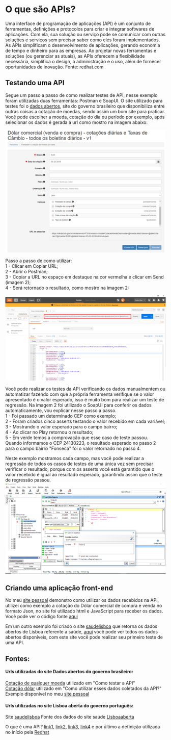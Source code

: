 # O que são APIs? 

Uma interface de programação de aplicações (API) é um conjunto de ferramentas, definições e protocolos para criar e integrar softwares de aplicações. Com ela, sua solução ou serviço pode se comunicar com outras soluções e serviços sem precisar saber como eles foram implementados. As APIs simplificam o desenvolvimento de aplicações, gerando economia de tempo e dinheiro para as empresas. Ao projetar novas ferramentas e soluções (ou gerenciar as atuais), as APIs oferecem a flexibilidade necessária, simplifica o design, a administração e o uso, além de fornecer oportunidades de inovação.
Fonte: redhat.com

## Testando uma API

Segue um passo a passo de como realizar testes de API, nesse exemplo foram utilizadas duas ferramentas: Postman e SoapUI. O site utilizado para testes foi o [dados abertos](http://dados.gov.br/dataset), site do governo brasileiro que disponibiliza entre outras coisas a cotação de moedas, sendo assim um bom site para praticar. Você pode escolher a moeda, cotação do dia ou período por exemplo, após selecionar os dados é gerada a url como mostro na imagem abaixo:  

![example](https://github.com/andreddias/API/blob/master/dados.png) 

Passo a passo de como utilizar:  
1 - Clicar em Copiar URL;  
2 - Abrir o Postman;  
3 - Copiar a URL no espaço em destaque na cor vermelha e clicar em Send (imagem 2);  
4 - Será retornado o resultado, como mostro na imagem 2:  

![example](https://github.com/andreddias/API/blob/master/postman.png) 

Você pode realizar os testes da API verificando os dados manualmentem ou automatizar fazendo com que a própria ferramenta verifique se o valor apresentado é o valor esperado, isso é muito bom para realizar um teste de regressão. Na imagem 2 foi utilizado o SoapUI para conferir os dados automaticamente, vou explicar nesse passo a passo.  
1 - Foi passado um determinado CEP como exemplo;  
2 - Foram criados cinco asserts testando o valor recebido em cada variável;  
3 - Mostrando o valor esperado para o campo bairro;  
4 - Ao clicar no Play retornou o resultado;  
5 - Em verde temos a comprovação que esse caso de teste passou. Quando informamos o CEP 24130223, o resultado esperado no passo 2 para o campo bairro "Fonseca" foi o valor retornado no passo 4. 

Neste exemplo mostramos cada campo, mas você pode realizar a regressão de todos os casos de testes de uma única vez sem precisar verificar o resultado, porque com os asserts você está garantido que o valor recebido é igual ao resultado esperado, garantindo assim que o teste de regressão passou.
![example](https://github.com/andreddias/API/blob/master/soapUI.png)

## Criando uma aplicação front-end

No meu [site pessoal](http://andreddias.wixsite.com/home/cambio) demonstro como utilizar os dados recebidos na API, utilizei como exemplo a cotação do Dólar comercial de compra e venda no formato Json, no site foi utilizado html e JavaScript para receber os dados. Você pode ver o código fonte [aqui](cotacoes.html)

Em um outro exemplo foi criado o site [saudelisboa](http://saudelisboa.wixsite.com/meusite) que retorna os dados abertos de Lisboa referente a saúde, [aqui](http://lisboaaberta.cm-lisboa.pt/index.php/pt/) você pode ver todos os dados abertos disponíveis, com este site você pode realizar seu primeiro teste de uma API.

## Fontes:  
#### Urls utilizadas do site Dados abertos do governo brasileiro:  
[Cotação de qualquer moeda](https://olinda.bcb.gov.br/olinda/servico/PTAX/versao/v1/swagger-ui3#/) utilizado em "Como testar a API"  
[Cotação dólar](http://dados.gov.br/dataset/dolar-americano-usd-todos-os-boletins-diarios) utilizado em "Como utilizar esses dados coletados da API?"  
Exemplo disponível no meu [site pessoal](http://andreddias.wixsite.com/home/cambio ) 

#### Urls utilizadas no site Lisboa aberta do governo português:
Site [saudelisboa](http://saudelisboa.wixsite.com/meusite)
Fonte dos dados do site saúde [Lisboaaberta](http://lisboaaberta.cm-lisboa.pt/index.php/pt/saude)

O que é uma API? [link1](https://vertigo.com.br/o-que-e-api-entenda-de-uma-maneira-simples/), [link2](https://blog.caelum.com.br/rest-principios-e-boas-praticas/), [link3](https://becode.com.br/o-que-e-api-rest-e-restful/), [link4](https://canaltech.com.br/software/o-que-e-api/) e por último a definição utilizada no início pela [Redhat](https://www.redhat.com/pt-br/topics/api/what-are-application-programming-interfaces)
